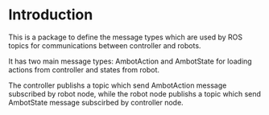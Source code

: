 # Introduction

This is a package to define the message types which are used by ROS topics for communications between controller and robots.

It has two main message types: AmbotAction and AmbotState for loading actions from controller and states from robot.

The controller publishs a topic which send AmbotAction message subscribed by robot node, while the robot node publishs a topic which send AmbotState message subscirbed by controller node.

